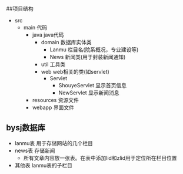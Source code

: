 ##项目结构
* src 
    * main 代码
        * java java代码
            * domain 数据库实体类
                * Lanmu 栏目名(院系概况，专业建设等)
                * News 新闻类(用于封装新闻通知)
            * util 工具类
            * web web相关的类(如servlet)
                * Servlet 
                    * ShouyeServlet 显示首页信息
                    * NewServlet 显示新闻消息       
        * resources 资源文件
        * webapp 界面文件
        
        
## bysj数据库
* lanmu表 用于存储网站的几个栏目
* news表 存储新闻
    * 所有文章内容放一张表。在表中添加lid和zlid用于定位所在栏目位置
* 其他表 lanmu表的子栏目


